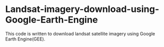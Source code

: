 # Landsat-imagery-download-using-Google-Earth-Engine
This code is written to download landsat satellite imagery using Google Earth Engine(GEE).
